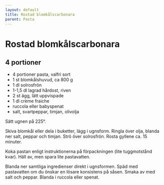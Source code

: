 ```yaml
---
layout: default
title: Rostad blomkålscarbonara
parent: Pasta
---
```

# Rostad blomkålscarbonara

## 4 portioner
-   4 portioner pasta, valfri sort
-   1 st blomkålshuvud, ca 800 g
-   1 dl solrosfrön
-   1-1,5 dl lagrad hårdost, riven
-   2 st ägg, lätt uppvispade
-   1 dl crème fraiche
-   ruccola eller babyspenat
-   salt, svartpeppar, timjan, olivolja

Sätt ugnen på 225°.

Skiva blomkål eller dela i buketter, lägg i ugnsform. Ringla över
olja, blanda ner salt, peppar och timjan. Strö över solrosfrön.
Rosta gyllene ca. 15 minuter.

Koka pastan enligt instruktionerna på förpackningen (lite
tuggmotstånd kvar). Häll av, men spara lite pastavatten.

Blanda ner samtliga ingredienser direkt i ugnsformen. Späd med
pastavatten om du önskar en lösare konsistens på såsen. Smaka av med
salt och peppar. Blanda i ruccola eller spenat.
